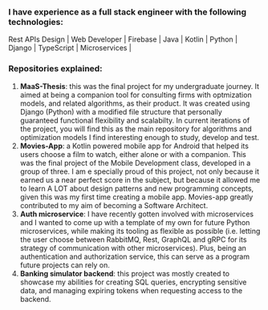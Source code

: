 ### I have experience as a full stack engineer with the following technologies:
Rest APIs Design | Web Developer | Firebase | Java | Kotlin | Python | Django | TypeScript | Microservices |

### Repositories explained:
1. **MaaS-Thesis**: this was the final project for my undergraduate journey. It aimed at being a companion tool for consulting firms with optmization models, and related algorithms, as their product. It was created using Django (Python) with a modified file structure that personally guaranteed functional flexibility and scalabilty. In current iterations of the project, you will find this as the main repository for algorithms and optimization models I find interesting enough to study, develop and test.
2. **Movies-App**: a Kotlin powered mobile app for Android that helped its users choose a film to watch, either alone or with a companion. This was the final project of the Mobile Development class, developed in a group of three. I am e specially proud of this project, not only because it earned us a near perfect score in the subject, but because it allowed me to learn A LOT about design patterns and new programming concepts, given this was my first time creating a mobile app. Movies-app greatly contributed to my aim of becoming a Software Architect.
3. **Auth microservice**: I have recently gotten involved with microservices and I wanted to come up with a template of my own for future Python microservices, while making its tooling as flexible as possible (i.e. letting the user choose between RabbitMQ, Rest, GraphQL and gRPC for its strategy of communication with other microservices). Plus, being an authentication and authorization service, this can serve as a program future projects can rely on.
4. **Banking simulator backend**: this project was mostly created to showcase my abilities for creating SQL queries, encrypting sensitive data, and managing expiring tokens when requesting access to the backend.
